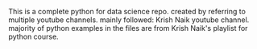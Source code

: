 This is a complete python for data science repo.
created by referring to multiple youtube channels.
mainly followed: Krish Naik youtube channel.
majority of python examples in the files are from Krish Naik's playlist for python course.
